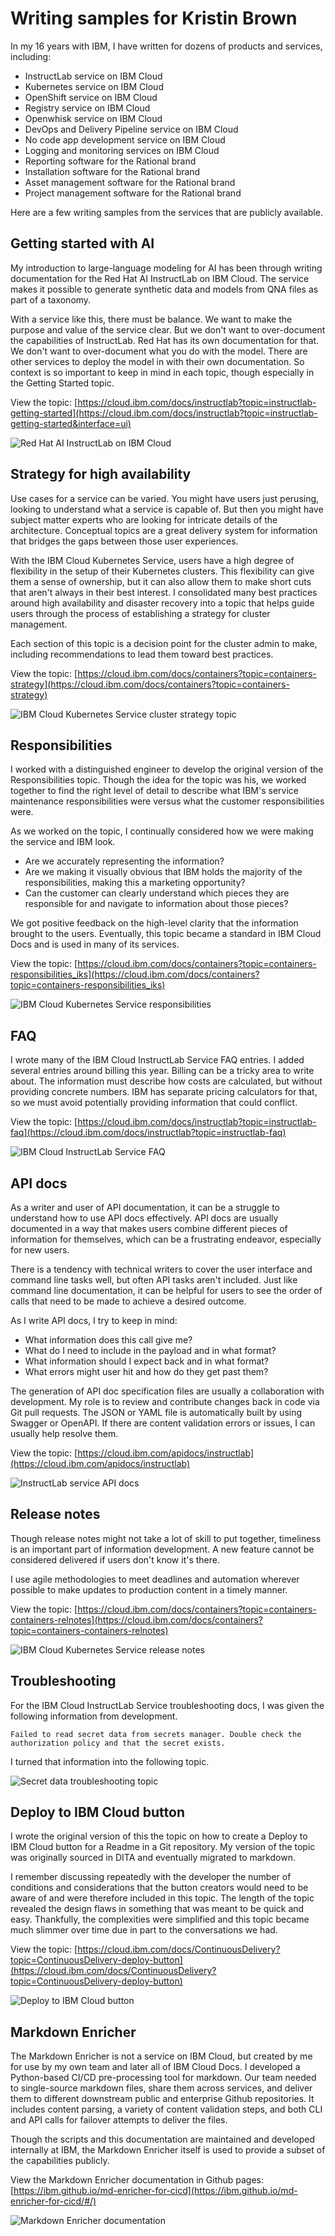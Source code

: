 # Writing samples for Kristin Brown

In my 16 years with IBM, I have written for dozens of products and services, including:
- InstructLab service on IBM Cloud
- Kubernetes service on IBM Cloud
- OpenShift service on IBM Cloud
- Registry service on IBM Cloud
- Openwhisk service on IBM Cloud
- DevOps and Delivery Pipeline service on IBM Cloud
- No code app development service on IBM Cloud
- Logging and monitoring services on IBM Cloud
- Reporting software for the Rational brand
- Installation software for the Rational brand
- Asset management software for the Rational brand
- Project management software for the Rational brand

Here are a few writing samples from the services that are publicly available.



## Getting started with AI

My introduction to large-language modeling for AI has been through writing documentation for the Red Hat AI InstructLab on IBM Cloud. The service makes it possible to generate synthetic data and models from QNA files as part of a taxonomy. 

With a service like this, there must be balance. We want to make the purpose and value of the service clear. But we don't want to over-document the capabilities of InstructLab. Red Hat has its own documentation for that. We don't want to over-document what you do with the model. There are other services to deploy the model in with their own documentation. So context is so important to keep in mind in each topic, though especially in the Getting Started topic.

View the topic: [https://cloud.ibm.com/docs/instructlab?topic=instructlab-getting-started](https://cloud.ibm.com/docs/instructlab?topic=instructlab-getting-started&interface=ui)

![Red Hat AI InstructLab on IBM Cloud](images/instructlab-gs.png)



## Strategy for high availability

Use cases for a service can be varied. You might have users just perusing, looking to understand what a service is capable of. But then you might have subject matter experts who are looking for intricate details of the architecture. Conceptual topics are a great delivery system for information that bridges the gaps between those user experiences. 

With the IBM Cloud Kubernetes Service, users have a high degree of flexibility in the setup of their Kubernetes clusters. This flexibility can give them a sense of ownership, but it can also allow them to make short cuts that aren't always in their best interest. I consolidated many best practices around high availability and disaster recovery into a topic that helps guide users through the process of establishing a strategy for cluster management. 

Each section of this topic is a decision point for the cluster admin to make, including recommendations to lead them toward best practices.

View the topic: [https://cloud.ibm.com/docs/containers?topic=containers-strategy](https://cloud.ibm.com/docs/containers?topic=containers-strategy)

![IBM Cloud Kubernetes Service cluster strategy topic](images/iks-cluster-strategy.png)



## Responsibilities

I worked with a distinguished engineer to develop the original version of the Responsibilities topic. Though the idea for the topic was his, we worked together to find the right level of detail to describe what IBM's service maintenance responsibilities were versus what the customer responsibilities were. 

As we worked on the topic, I continually considered how we were making the service and IBM look.
- Are we accurately representing the information?
- Are we making it visually obvious that IBM holds the majority of the responsibilities, making this a marketing opportunity? 
- Can the customer can clearly understand which pieces they are responsible for and navigate to information about those pieces?

We got positive feedback on the high-level clarity that the information brought to the users. Eventually, this topic became a standard in IBM Cloud Docs and is used in many of its services.

View the topic: [https://cloud.ibm.com/docs/containers?topic=containers-responsibilities_iks](https://cloud.ibm.com/docs/containers?topic=containers-responsibilities_iks)

![IBM Cloud Kubernetes Service responsibilities](images/responsibilities.png)



## FAQ

I wrote many of the IBM Cloud InstructLab Service FAQ entries. I added several entries around billing this year. Billing can be a tricky area to write about. The information must describe how costs are calculated, but without providing concrete numbers. IBM has separate pricing calculators for that, so we must avoid potentially providing information that could conflict. 

View the topic: [https://cloud.ibm.com/docs/instructlab?topic=instructlab-faq](https://cloud.ibm.com/docs/instructlab?topic=instructlab-faq)

![IBM Cloud InstructLab Service FAQ](images/faq.png)



## API docs

As a writer and user of API documentation, it can be a struggle to understand how to use API docs effectively. API docs are usually documented in a way that makes users combine different pieces of information for themselves, which can be a frustrating endeavor, especially for new users.

There is a tendency with technical writers to cover the user interface and command line tasks well, but often API tasks aren't included. Just like command line documentation, it can be helpful for users to see the order of calls that need to be made to achieve a desired outcome. 

As I write API docs, I try to keep in mind:

- What information does this call give me? 
- What do I need to include in the payload and in what format?
- What information should I expect back and in what format?
- What errors might user hit and how do they get past them?

The generation of API doc specification files are usually a collaboration with development. My role is to review and contribute changes back in code via Git pull requests. The JSON or YAML file is automatically built by using Swagger or OpenAPI. If there are content validation errors or issues, I can usually help resolve them.

View the topic: [https://cloud.ibm.com/apidocs/instructlab](https://cloud.ibm.com/apidocs/instructlab)

![InstructLab service API docs](images/api-docs.png)



## Release notes

Though release notes might not take a lot of skill to put together, timeliness is an important part of information development. A new feature cannot be considered delivered if users don't know it's there. 

I use agile methodologies to meet deadlines and automation wherever possible to make updates to production content in a timely manner. 

View the topic: [https://cloud.ibm.com/docs/containers?topic=containers-containers-relnotes](https://cloud.ibm.com/docs/containers?topic=containers-containers-relnotes)

![IBM Cloud Kubernetes Service release notes](images/release-notes.png)



## Troubleshooting

For the IBM Cloud InstructLab Service troubleshooting docs, I was given the following information from development.

```
Failed to read secret data from secrets manager. Double check the authorization policy and that the secret exists.
```

I turned that information into the following topic.

![Secret data troubleshooting topic](images/secret-data.png)



## Deploy to IBM Cloud button

I wrote the original version of this the topic on how to create a Deploy to IBM Cloud button for a Readme in a Git repository. My version of the topic was originally sourced in DITA and eventually migrated to markdown.

I remember discussing repeatedly with the developer the number of conditions and considerations that the button creators would need to be aware of and were therefore included in this topic. The length of the topic revealed the design flaws in something that was meant to be quick and easy. Thankfully, the complexities were simplified and this topic became much slimmer over time due in part to the conversations we had.

View the topic: [https://cloud.ibm.com/docs/ContinuousDelivery?topic=ContinuousDelivery-deploy-button](https://cloud.ibm.com/docs/ContinuousDelivery?topic=ContinuousDelivery-deploy-button)

![Deploy to IBM Cloud button](images/deploy-button.png)



## Markdown Enricher

The Markdown Enricher is not a service on IBM Cloud, but created by me for use by my own team and later all of IBM Cloud Docs. I developed a Python-based CI/CD pre-processing tool for markdown. Our team needed to single-source markdown files, share them across services, and deliver them to different downstream public and enterprise Github repositories. It includes content parsing, a variety of content validation steps, and both CLI and API calls for failover attempts to deliver the files.

Though the scripts and this documentation are maintained and developed internally at IBM, the Markdown Enricher itself is used to provide a subset of the capabilities publicly.

View the Markdown Enricher documentation in Github pages:
[https://ibm.github.io/md-enricher-for-cicd](https://ibm.github.io/md-enricher-for-cicd/#/)

![Markdown Enricher documentation](images/markdown-enricher-docs.png)